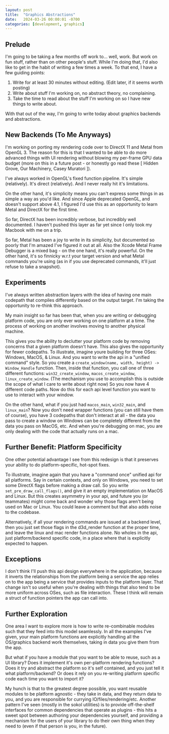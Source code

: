 ```yaml
---
layout: post
title:  "Graphics Abstractions"
date:   2024-03-26 00:00:01 -0700
categories: [development, graphics]
---
```


## Prelude

I'm going to be taking a few months off work to... well, work. But work on fun stuff, rather than on other people's stuff. While I'm doing that, I'd also like to get in the habit of writing a few times a week. To that end, I have a few guiding points:
1. Write for at least 30 minutes without editing. (Edit later, if it seems worth posting)
2. Write about stuff I'm working on, no abstract theory, no complaining.
3. Take the time to read about the stuff I'm working on so I have new things to write about.

With that out of the way, I'm going to write today about graphics backends and abstractions.

## New Backends (To Me Anyways)

I'm working on porting my rendering code over to DirectX 11 and Metal from OpenGL 3. The reason for this is that I wanted to be able to do more advanced things with UI rendering without blowing my per-frame GPU data budget (more on this in a future post - or honestly go read these [ Hidden Grove, Our Machinery, Casey Muratori ]). 

I've always worked in OpenGL's fixed function pipeline. It's simple (relatively). It's direct (relatively). And I never really hit it's limitations.

On the other hand, it's simplicity means you can't express some things in as simple a way as you'd like. And since Apple deprecated OpenGL, and doesn't support above 4.1, I figured I'd use this as an opportunity to learn Metal and DirectX for the first time.

So far, DirectX has been incredibly verbose, but incredibly well documented. I haven't pushed this layer as far yet since I only took my Macbook with me on a trip. 

So far, Metal has been a joy to write in its simplicity, but documented so poorly that I'm amazed I've figured it out at all. Also the Xcode Metal Frame Debugger is a mixed bag - on the one hand, it's really powerful. On the other hand, it's so finnicky w.r.t your target version and what Metal commands you're using (as in if you use deprecated commands, it'll just refuse to take a snapshot). 

## Experiments

I've always written abstraction layers with the idea of having one main codepath that compiles differently based on the output target. I'm taking the opportunity to re-think this approach. 

My main insight so far has been that, when you are writing or debugging platform code, you are only ever working on one platform at a time. The process of working on another involves moving to another physical machine. 

This gives you the ability to declutter your platform code by removing concerns that a given platform doesn't have. This also gives the opportunity for fewer codepaths. To illustrate, imagine youre building for three OSes: Windows, MacOS, & Linux. And you want to write the api in a "unified command" style. So you create a `create_window(name, width, height) -> Window_Handle` function. Then, inside that function, you call one of three different functions: `win32_create_window`, `macos_create_window`, `linux_create_window`. (The mechanism you use to accomplish this is outside the scope of what I care to write about right now) So you now have 4 different code paths. Now do this for each api level function you want to use to interact with your window.

On the other hand, what if you just had `macos_main`, `win32_main`, and `linux_main`? Now you don't need wrapper functions (you can still have them of course), you have 3 codepaths that don't interact at all - the data you pass to create a window on Windows can be completely different from the data you pass on MacOS, etc. And when you're debugging on mac, you are only dealing with the code that actually runs on a mac.

## Further Benefit: Platform Specificity

One other potential advantage I see from this redesign is that it preserves your ability to do platform-specific, hot-spot fixes.

To illustrate, imagine again that you have a "command once" unified api for all platforms. Say in certain contexts, and only on Windows, you need to set some DirectX flags before making a draw call. So you write `set_pre_draw_call_flags()`, and give it an empty implementation on MacOS and Linux. But this creates asymmetry in your api, and future you (or teammates) might come back and wonder why those flags aren't being used on Mac or Linux. You could leave a comment but that also adds noise to the codebase.

Alternatively, if all your rendering commands are issued at a backend level, then you just set those flags in the d3d_render function at the proper time, and leave the linux and mac render functions alone. No wholes in the api, just platform/backend specific code, in a place where that is explicitly expected to happen.

## Exceptions

I don't think I'll push this api design everywhere in the application, because it inverts the relationships from the platform being a service the app relies on to the app being a service that provides inputs to the platform layer. That change isn't so useful when you're dealing with things that also tend to be more uniform across OSes, such as file interaction. These I think will remain a struct of function pointers the app can call into. 

## Further Exploration

One area I want to explore more is how to write re-combinable modules such that they feed into this model seamlessly. 
In all the examples I've given, your main platform functions are explicitly handling all the OS/graphics backend work themselves, taking in data you give them from the app.

But what if you have a module that you want to be able to reuse, such as a UI library? Does it implement it's own per-platform rendering functions? Does it try and abstract the platform so it's self contained, and you just tell it what platform/backend? Or does it rely on you re-writing platform specific code each time you want to import it?

My hunch is that to the greatest degree possible, you want reusable modules to be platform agnostic - they take in data, and they return data to you, and you are responsible for currying IO/files/rendering/etc. 
Another pattern I've seen (mostly in the sokol utilities) is to provide off-the-shelf interfaces for common dependencies that operate as plugins - this hits a sweet spot between authoring your dependencies yourself, and providing a mechanism for the users of your library to do their own thing when they need to (even if that person is you, in the future).

